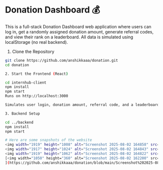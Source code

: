 # Donation Dashboard 💰

This is a full-stack Donation Dashboard web application where users can log in, get a randomly assigned donation amount, generate referral codes, and view their rank on a leaderboard. All data is simulated using localStorage (no real backend).

1. Clone the Repository
```bash
git clone https://github.com/anshikkaaa/donation.git
cd donation

2. Start the Frontend (React)

cd internhub-client
npm install
npm start
Runs on http://localhost:3000

Simulates user login, donation amount, referral code, and a leaderboard with top 5 donors.

3. Backend Setup

cd ../backend
npm install
npm start

# Here are some snapshots of the website
<img width="1919" height="1008" alt="Screenshot 2025-08-02 164858" src="https://github.com/user-attachments/assets/9ec40142-3092-4ba8-8cb2-f58a053ab718" />
<img width="1917" height="1024" alt="Screenshot 2025-08-02 164843" src="https://github.com/user-attachments/assets/38d9567b-0976-400f-8329-2781d965354a" />
<img width="1919" height="1062" alt="Screenshot 2025-08-02 164822" src="https://github.com/user-attachments/assets/a7c7adc4-37bc-4b53-8406-1e2b2dcab09d" />
[<img width="1050" height="360" alt="Screenshot 2025-08-02 162200" src="https://github.com/user-attachments/assets/62b5ef8e-9e74-48a1-bc1c-31237e0759bf" />
](https://github.com/anshikkaaa/donation/blob/main/Screenshot%202025-08-02%20162200.png)
